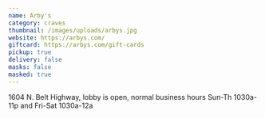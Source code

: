 ```yaml
---
name: Arby's
category: craves
thumbnail: /images/uploads/arbys.jpg
website: https://arbys.com/
giftcard: https://arbys.com/gift-cards
pickup: true
delivery: false
masks: false
masked: true
---
```


1604 N. Belt Highway, lobby is open, normal business hours Sun-Th 1030a-11p and Fri-Sat 1030a-12a
